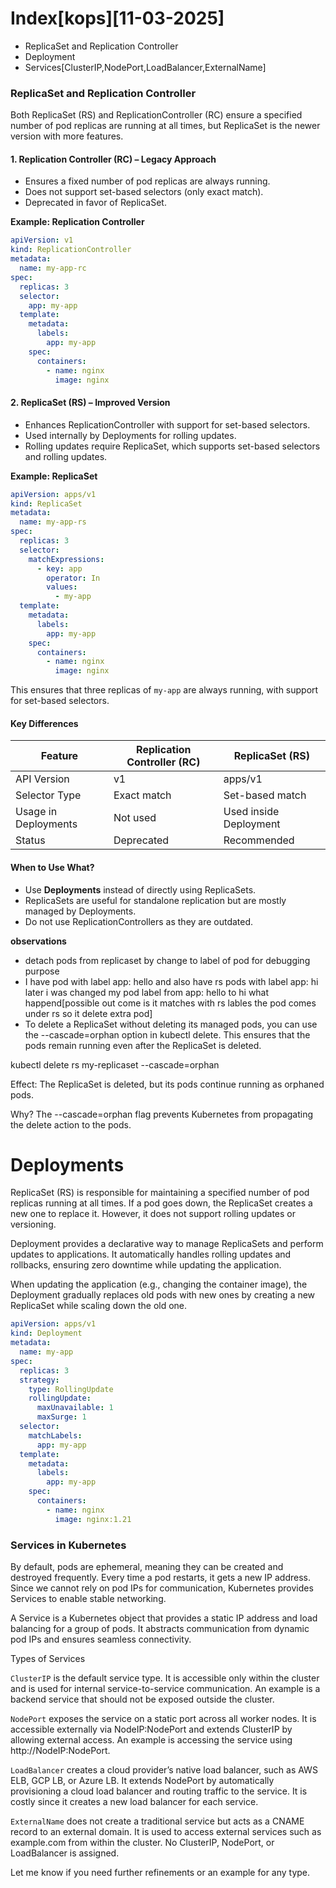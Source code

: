 # Index[kops][11-03-2025]
- ReplicaSet and Replication Controller
- Deployment
- Services[ClusterIP,NodePort,LoadBalancer,ExternalName]

### ReplicaSet and Replication Controller

Both ReplicaSet (RS) and ReplicationController (RC) ensure a specified number of pod replicas are running at all times, but ReplicaSet is the newer version with more features.  

#### 1. Replication Controller (RC) – Legacy Approach  
- Ensures a fixed number of pod replicas are always running.  
- Does not support set-based selectors (only exact match).  
- Deprecated in favor of ReplicaSet.  

**Example: Replication Controller**  
```yaml
apiVersion: v1
kind: ReplicationController
metadata:
  name: my-app-rc
spec:
  replicas: 3
  selector:
    app: my-app
  template:
    metadata:
      labels:
        app: my-app
    spec:
      containers:
        - name: nginx
          image: nginx
```  
#### 2. ReplicaSet (RS) – Improved Version  
- Enhances ReplicationController with support for set-based selectors.  
- Used internally by Deployments for rolling updates.
- Rolling updates require ReplicaSet, which supports set-based selectors and rolling updates.  

**Example: ReplicaSet**  
```yaml
apiVersion: apps/v1
kind: ReplicaSet
metadata:
  name: my-app-rs
spec:
  replicas: 3
  selector:
    matchExpressions:
      - key: app
        operator: In
        values:
          - my-app
  template:
    metadata:
      labels:
        app: my-app
    spec:
      containers:
        - name: nginx
          image: nginx
```  
This ensures that three replicas of `my-app` are always running, with support for set-based selectors.  

#### Key Differences  

| Feature | Replication Controller (RC) | ReplicaSet (RS) |
|---------|-----------------------------|-----------------|
| API Version | v1 | apps/v1 |
| Selector Type | Exact match | Set-based match |
| Usage in Deployments | Not used | Used inside Deployment |
| Status | Deprecated | Recommended |

#### When to Use What?  
- Use **Deployments** instead of directly using ReplicaSets.  
- ReplicaSets are useful for standalone replication but are mostly managed by Deployments.  
- Do not use ReplicationControllers as they are outdated. 

**observations**
- detach pods from replicaset by change to label of pod for debugging purpose
- I have pod with label app: hello and also have rs pods with label app: hi later i was changed my pod label from app: hello to hi what happend[possible out come is it matches with rs lables the pod comes under rs so it delete extra pod]
- To delete a ReplicaSet without deleting its managed pods, you can use the --cascade=orphan option in kubectl delete. This ensures that the pods remain running even after the ReplicaSet is deleted.

kubectl delete rs my-replicaset --cascade=orphan

Effect: The ReplicaSet is deleted, but its pods continue running as orphaned pods.

Why? The --cascade=orphan flag prevents Kubernetes from propagating the delete action to the pods.

# Deployments
ReplicaSet (RS) is responsible for maintaining a specified number of pod replicas running at all times. If a pod goes down, the ReplicaSet creates a new one to replace it. However, it does not support rolling updates or versioning.

Deployment provides a declarative way to manage ReplicaSets and perform updates to applications. It automatically handles rolling updates and rollbacks, ensuring zero downtime while updating the application.

When updating the application (e.g., changing the container image), the Deployment gradually replaces old pods with new ones by creating a new ReplicaSet while scaling down the old one.

```yaml
apiVersion: apps/v1
kind: Deployment
metadata:
  name: my-app
spec:
  replicas: 3
  strategy:
    type: RollingUpdate
    rollingUpdate:
      maxUnavailable: 1
      maxSurge: 1
  selector:
    matchLabels:
      app: my-app
  template:
    metadata:
      labels:
        app: my-app
    spec:
      containers:
        - name: nginx
          image: nginx:1.21
```

### Services in Kubernetes  

By default, pods are ephemeral, meaning they can be created and destroyed frequently. Every time a pod restarts, it gets a new IP address. Since we cannot rely on pod IPs for communication, Kubernetes provides Services to enable stable networking.  

A Service is a Kubernetes object that provides a static IP address and load balancing for a group of pods. It abstracts communication from dynamic pod IPs and ensures seamless connectivity.  

Types of Services  

`ClusterIP` is the default service type. It is accessible only within the cluster and is used for internal service-to-service communication. An example is a backend service that should not be exposed outside the cluster.  

`NodePort` exposes the service on a static port across all worker nodes. It is accessible externally via NodeIP:NodePort and extends ClusterIP by allowing external access. An example is accessing the service using http://NodeIP:NodePort.  

`LoadBalancer` creates a cloud provider’s native load balancer, such as AWS ELB, GCP LB, or Azure LB. It extends NodePort by automatically provisioning a cloud load balancer and routing traffic to the service. It is costly since it creates a new load balancer for each service.  

`ExternalName` does not create a traditional service but acts as a CNAME record to an external domain. It is used to access external services such as example.com from within the cluster. No ClusterIP, NodePort, or LoadBalancer is assigned.  

Let me know if you need further refinements or an example for any type. 


